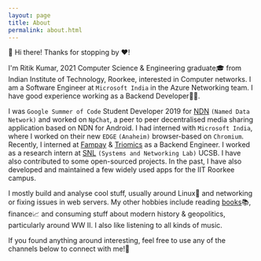 ```yaml
---
layout: page
title: About
permalink: about.html
---
```


👋 Hi there! Thanks for stopping by ❤️!

I'm Ritik Kumar, 2021 Computer Science & Engineering graduate🎓 from Indian Institute of Technology, Roorkee, interested
in Computer networks. I am a Software Engineer at `Microsoft India` in the Azure Networking team. I have good
experience working as a Backend Developer👨‍💻.

I was `Google Summer of Code` Student Developer 2019 for [NDN](https://named-data.net/project/) `(Named Data Network)`
and worked on `NpChat`, a peer to peer decentralised media sharing application based on NDN for Android. I had interned
with `Microsoft India`, where I worked on their new `EDGE` `(Anaheim)` browser-based on `Chromium`. Recently, I
interned at [Fampay](https://fampay.in) & [Triomics](https://triomics.in/) as a Backend Engineer. I worked as a research
intern at [SNL](https://snl.cs.ucsb.edu/) `(Systems and Networking Lab)` UCSB. I have also contributed to some
open-sourced projects. In the past, I have also developed and maintained a few widely used apps for the IIT Roorkee
campus.

I mostly build and analyse cool stuff, usually around Linux🐧 and networking or fixing issues in web servers. My other
hobbies include reading [books](https://books.{{site.base_domain}}/)📚, finance📈 and consuming stuff about modern history &
geopolitics, particularly around WW II. I also like listening to all kinds of music.

If you found anything around interesting, feel free to use any of the channels below to connect with me!🙂

<div align="center">
<p>
<a href="mailto:{{ site.author.email }}"><i class="fa fa-envelope-o fa-fw" aria-hidden="true" style="font-size:40px;color:#2980b9"></i></a>
&nbsp; &nbsp; &nbsp;
<a href="https://github.com/{{ site.author.github_username }}"><i class="fa fa-github" aria-hidden="true" style="font-size:40px;color:#2980b9"></i></a>
&nbsp; &nbsp; &nbsp;
<a href="https://twitter.com/{{ site.author.twitter_username }}"><i class="fa fa-twitter" aria-hidden="true" style="font-size:40px;color:#2980b9"></i></a>
&nbsp; &nbsp; &nbsp;
<a href="https://www.linkedin.com/in/{{ site.author.linkedin_username }}/"><i class="fa fa-linkedin" aria-hidden="true" style="font-size:40px;color:#2980b9"></i></a>
&nbsp; &nbsp; &nbsp;
<a href="{{ site.author.medium_url }}"><i class="fa fa-medium" aria-hidden="true" style="font-size:40px;color:#2980b9"></i></a>
&nbsp; &nbsp; &nbsp;
<a href="https://www.youtube.com/@{{ site.author.youtube_handle }}"><i class="fa fa-youtube" aria-hidden="true" style="font-size:40px;color:#2980b9"></i></a>
&nbsp; &nbsp; &nbsp;
<a href="/key.pub"><i class="fa fa-key" aria-hidden="true" style="font-size:40px;color:#2980b9"></i></a>
&nbsp; &nbsp; &nbsp;
</p>
</div>
